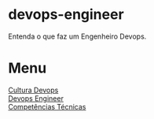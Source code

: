 # devops-engineer
Entenda o que faz um Engenheiro Devops.

# Menu

[Cultura Devops](./01-Cultura%20Devops.md)  
[Devops Engineer](./02-Devops%20Engineer.md)  
[Competências Técnicas](./03-Competencias%20Tecnicas.md)  

